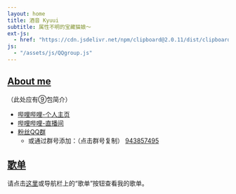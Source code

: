```yaml
---
layout: home
title: 酒音 Kyuui
subtitle: 属性不明的宝藏猫娘～
ext-js:
  - href: "https://cdn.jsdelivr.net/npm/clipboard@2.0.11/dist/clipboard.min.js"
js:
  - "/assets/js/QQgroup.js"
---
```


## [About me](/aboutme)

（此处应有⑨包简介）

* [哔哩哔哩-个人主页](https://space.bilibili.com/30654958)
* [哔哩哔哩-直播间](https://live.bilibili.com/10098966)
* [粉丝QQ群](https://qm.qq.com/q/FqD7gAz6QE)
    - 或通过群号添加：（点击群号复制） <a href="" class="qqgroup" data-clipboard-text="943857495">943857495</a> 

## [歌单](/songlist)

请点击[这里](/songlist)或导航栏上的“歌单”按钮查看我的歌单。
